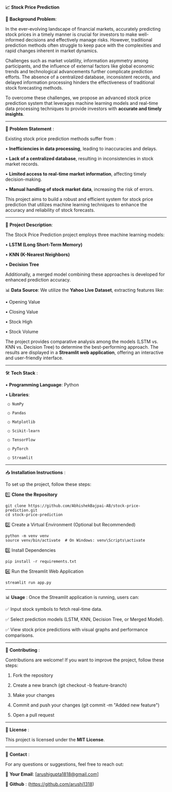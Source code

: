 **📈** **Stock Price Prediction**

📌 **Background Problem**:

In the ever-evolving landscape of financial markets, accurately predicting stock prices in a timely manner is crucial for investors to make well-informed decisions and effectively manage risks. However, traditional prediction methods often struggle to keep pace with the complexities and rapid changes inherent in market dynamics.

Challenges such as market volatility, information asymmetry among participants, and the influence of external factors like global economic trends and technological advancements further complicate prediction efforts. The absence of a centralized database, inconsistent records, and delayed information processing hinders the effectiveness of traditional stock forecasting methods.

To overcome these challenges, we propose an advanced stock price prediction system that leverages machine learning models and real-time data processing techniques to provide investors with **accurate and timely insights**.

---


🎯 **Problem Statement** :

Existing stock price prediction methods suffer from :

•	**Inefficiencies in data processing**, leading to inaccuracies and delays.

•	**Lack of a centralized database**, resulting in inconsistencies in stock market records.

•	**Limited access to real-time market information**, affecting timely decision-making.

•	**Manual handling of stock market data**, increasing the risk of errors.

This project aims to build a robust and efficient system for stock price prediction that utilizes machine learning techniques to enhance the accuracy and reliability of stock forecasts.

---


🚀 **Project Description**:

The Stock Price Prediction project employs three machine learning models:

• **LSTM (Long Short-Term Memory)**

• **KNN (K-Nearest Neighbors)**

• **Decision Tree**

Additionally, a merged model combining these approaches is developed for enhanced prediction accuracy.

📊 **Data Source**: We utilize the **Yahoo Live Dataset**, extracting features like:

• Opening Value

• Closing Value

• Stock High

• Stock Volume

The project provides comparative analysis among the models (LSTM vs. KNN vs. Decision Tree) to determine the best-performing approach. The results are displayed in a **Streamlit web application**, offering an interactive and user-friendly interface.


---





🛠️ **Tech Stack** :

• **Programming Language**: Python

• **Libraries**:

     ○ NumPy
   
     ○ Pandas
   
     ○ Matplotlib
   
     ○ Scikit-learn
      
     ○ TensorFlow
   
     ○ PyTorch
   
     ○ Streamlit

---

 
 
 📥 **Installation Instructions** :
 
 To set up the project, follow these steps:

 1️⃣ **Clone the Repository**
 
    git clone https://github.com/AbhishekBajpai-AB/stock-price-prediction.git
    cd stock-price-prediction

2️⃣ Create a Virtual Environment (Optional but Recommended)

    python -m venv venv
    source venv/bin/activate  # On Windows: venv\Scripts\activate

3️⃣ Install Dependencies

    pip install -r requirements.txt

4️⃣ Run the Streamlit Web Application

    streamlit run app.py


---


📊 **Usage** :
Once the Streamlit application is running, users can:

✅ Input stock symbols to fetch real-time data.

✅ Select prediction models (LSTM, KNN, Decision Tree, or Merged Model).

✅ View stock price predictions with visual graphs and performance comparisons.



---


🤝 **Contributing** :

Contributions are welcome! If you want to improve the project, follow these steps:

1. Fork the repository
 
2. Create a new branch (git checkout -b feature-branch)

3. Make your changes
 
4. Commit and push your changes (git commit -m "Added new feature")
 
5. Open a pull request


---

📝 **License** :

This project is licensed under the **MIT License**.

---


📧 **Contact** :

For any questions or suggestions, feel free to reach out:

📩 **Your Email**: [arushigupta1818@gmail.com]

🔗 **Github** : (https://github.com/arushi1318)



